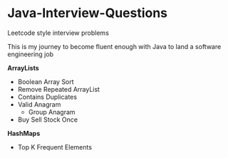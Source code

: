 # Java-Interview-Questions
Leetcode style interview problems

This is my journey to become fluent enough with Java to land a software engineering job

<b>ArrayLists</b>
- Boolean Array Sort
- Remove Repeated ArrayList
- Contains Duplicates
- Valid Anagram
  - Group Anagram
- Buy Sell Stock Once

<b>HashMaps</b>
- Top K Frequent Elements 
